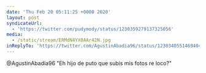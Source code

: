 ```yaml
---
date: 'Thu Feb 20 05:11:25 +0000 2020'
layout: post
syndicateUrl:
  - 'https://twitter.com/pudymody/status/1230359279137325056'
media:
  - /static/stream/ERMdN4YX0AAr42N.jpg
inReplyTo: 'https://twitter.com/AgustinAbadia96/status/1230340551469404161'
---
```

@AgustinAbadia96 "Eh hijo de puto que subis mis fotos re loco?" 